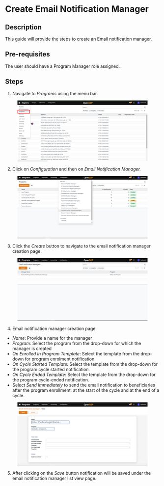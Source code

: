 # Create Email Notification Manager

## Description

This guide will provide the steps to create an Email notification manager.

## Pre-requisites

The user should have a Program Manager role assigned.

## Steps

1. Navigate to _Programs_ using the menu bar.

<figure><img src="../../../.gitbook/assets/programs.png" alt=""><figcaption></figcaption></figure>

2. Click on _Configuration_ and then on _Email Notification Manager._

<figure><img src="../../../.gitbook/assets/configuration.png" alt=""><figcaption></figcaption></figure>

3. Click the _Create_ button to navigate to the email notification manager creation page.

<figure><img src="../../../.gitbook/assets/email-notification-manager-listview-page.png" alt=""><figcaption></figcaption></figure>

4. Email notification manager creation page

* _Name_: Provide a name for the manager
* _Program_: Select the program from the drop-down for which the manager is created
* _On Enrolled In Program Template_: Select the template from the drop-down for program enrolment notification.
* _On Cycle Started Template:_ Select the template from the drop-down for the program cycle started notification.
* _On Cycle Ended Template_: Select the template from the drop-down for the program cycle-ended notification.
* Select _Send Immediately_ to send the email notification to beneficiaries after the program enrollment, at the start of the cycle and at the end of a cycle.

<figure><img src="../../../.gitbook/assets/email-notification-manager-creation-page.png" alt=""><figcaption></figcaption></figure>

5. After clicking on the _Save_ button notification will be saved under the email notification manager list view page.
